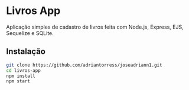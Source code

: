 # Livros App

Aplicação simples de cadastro de livros feita com Node.js, Express, EJS, Sequelize e SQLite.

## Instalação

```bash
git clone https://github.com/adriantorress/joseadriann1.git
cd livros-app
npm install
npm start
